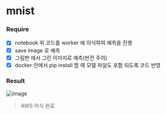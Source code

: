 # mnist

### Require
- [x] notebook 위 코드를 worker 에 이식하여 예측을 진행
- [x]  save image 로 예측
- [x]  그림판 에서 그린 이미지로 예측(반전 주의)
- [x]  docker 안에서 pip install 할 때 모델 파일도 포함 되도록 코드 반영

### Result
![image](https://github.com/user-attachments/assets/c69bde7a-f874-4ee1-9aef-dc56133fcaec)
> AWS 이식 완료
